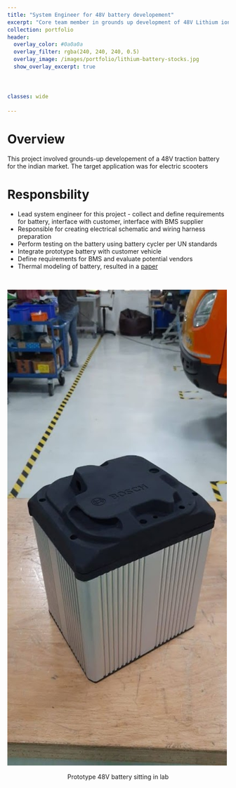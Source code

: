 ```yaml
---
title: "System Engineer for 48V battery developement"
excerpt: "Core team member in grounds up development of 48V Lithium ion battery for e-2W"
collection: portfolio
header: 
  overlay_color: #0a0a0a
  overlay_filter: rgba(240, 240, 240, 0.5)
  overlay_image: /images/portfolio/lithium-battery-stocks.jpg
  show_overlay_excerpt: true	
  
  

classes: wide

---
```


# Overview

This project involved grounds-up developement of a 48V traction battery for the indian market. The target application was for electric scooters

# Responsbility

- Lead system engineer for this project - collect and define requirements for battery, interface with customer, interface with BMS supplier
- Responsible for creating electrical schematic and wiring harness preparation
- Perform testing on the battery using battery cycler per UN standards
- Integrate prototype battery with customer vehicle
- Define requirements for BMS and evaluate potential vendors
- Thermal modeling of battery, resulted in a [paper](https://ieeexplore.ieee.org/document/9932530)
<br>

[<img src="/images/portfolio/Bosch_battery.jpg" width="500" >](/images/portfolio/Bosch_battery.jpg)
<figcaption align = "center">Prototype 48V battery sitting in lab</figcaption>